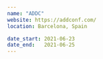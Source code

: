 ```yaml
---
name: "ADDC"
website: https://addconf.com/
location: Barcelona, Spain

date_start: 2021-06-23
date_end:   2021-06-25
---
```

